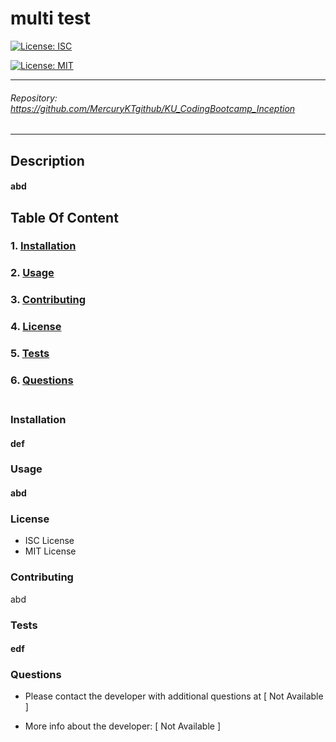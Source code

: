 # multi test 
[![License: ISC](https://img.shields.io/badge/License-ISC-blue.svg)](https://opensource.org/licenses/ISC)

[![License: MIT](https://img.shields.io/badge/License-MIT-yellow.svg)](https://opensource.org/licenses/MIT)

---
###### Repository: https://github.com/MercuryKTgithub/KU_CodingBootcamp_Inception 
---

## Description
#### abd<br>
## Table Of Content
#### 
  
### 1. [Installation](#installation) 
  
### 2. [Usage](#usage) 
  
### 3. [Contributing](#contributing) 
  
### 4. [License](#license) 
  
### 5. [Tests](#tests) 
  
### 6. [Questions](#questions) <br><br>
### Installation
#### def 
  
### Usage
#### abd 
  
### License
* ISC License
* MIT License

  
### Contributing
abd 
  
### Tests
#### edf  
  
### Questions
* Please contact the developer with additional questions at [ Not Available ] 
                 
* More info about the developer: [ Not Available ] 

